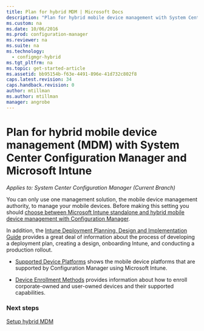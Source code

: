 ```yaml
---
title: Plan for hybrid MDM | Microsoft Docs
description: "Plan for hybrid mobile device management with System Center Configuration Manager and Microsoft Intune."
ms.custom: na
ms.date: 10/06/2016
ms.prod: configuration-manager
ms.reviewer: na
ms.suite: na
ms.technology:
  - configmgr-hybrid
ms.tgt_pltfrm: na
ms.topic: get-started-article
ms.assetid: bb95154b-f63e-4491-896e-41d732c802f8
caps.latest.revision: 34
caps.handback.revision: 0
author: mtillmanms.author: mtillman
manager: angrobe
---
```

# Plan for hybrid mobile device management (MDM) with System Center Configuration Manager and Microsoft Intune*Applies to: System Center Configuration Manager (Current Branch)*
You can only use one management solution, the mobile device management authority, to manage your mobile devices. Before making this setting you should [choose between Microsoft Intune standalone and hybrid mobile device management with Configuration Manager](../understand/choose-between-standalone-intune-and-hybrid-mobile-device-management.md).

In addition, the [Intune Deployment Planning, Design and Implementation Guide](https://docs.microsoft.com/en-us/intune/plan-design/introduction) provides a great deal of information about the process of developing a deployment plan, creating a design, onboarding Intune, and conducting a production rollout.

- [Supported Device Platforms](plan-design/supported-device-platforms-for-hybrid.md) shows the mobile device platforms that are supported by Configuration Manager using Microsoft Intune.

- [Device Enrollment Methods](plan-design/device-enrollment-methods.md) provides information about how to enroll corporate-owned and user-owned devices and their supported capabilities. 


### Next steps
 [Setup hybrid MDM](../deploy-use/setup-hybrid-mdm.md)
